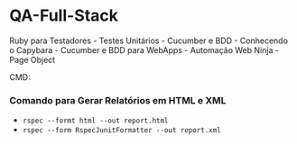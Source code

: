 # QA-Full-Stack
Ruby para Testadores - Testes Unitários - Cucumber e BDD - Conhecendo o Capybara - Cucumber e BDD para WebApps - Automação Web Ninja - Page Object

CMD:

### Comando para Gerar Relatórios em HTML e XML

- ``` rspec --formt html --out report.html ```
- ``` rspec --form RspecJunitFormatter --out report.xml ```
